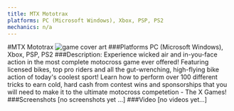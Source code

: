 ```yaml
---
title: MTX Mototrax
platforms: PC (Microsoft Windows), Xbox, PSP, PS2
mechanics: n/a
---
```

#MTX Mototrax
![game cover art](//images.igdb.com/igdb/image/upload/t_cover_big/so6adokbqg2ld8puopqg.jpg "Logo Title Text 1")
###Platforms
PC (Microsoft Windows), Xbox, PSP, PS2
###Description:
Experience wicked air and in-you-face action in the most complete motocross game ever offered! Featuring licensed bikes, top pro riders and all the gut-wrenching, high-flying bike action of today's coolest sport! Learn how to perform over 100 different tricks to earn cold, hard cash from contest wins and sponsorships that you will need to make it to the ultimate motocross competetion - The X Games!
###Screenshots
[no screenshots yet ...]
###Video
[no videos yet...]
